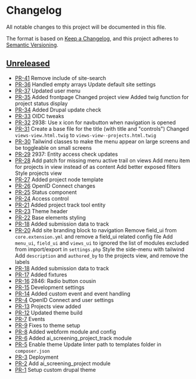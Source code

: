 # Changelog

All notable changes to this project will be documented in this file.

The format is based on [Keep a Changelog],
and this project adheres to [Semantic Versioning].

## [Unreleased]

- [PR-41](https://github.com/itk-dev/ai-screening/pull/41)
  Remove include of site-search
- [PR-36](https://github.com/itk-dev/ai-screening/pull/36)
  Handled empty arrays
  Update default site settings
- [PR-37](https://github.com/itk-dev/ai-screening/pull/37)
  Updated user menu
- [PR-35](https://github.com/itk-dev/ai-screening/pull/35)
  Added frontpage
  Changed project view
  Added twig function for project status display
- [PR-34](https://github.com/itk-dev/ai-screening/pull/34)
  Added Drupal update check
- [PR-33](https://github.com/itk-dev/ai-screening/pull/33)
  OIDC tweaks
- [PR-32](https://github.com/itk-dev/ai-screening/pull/32)
  2938: Use x icon for navbutton when navigation is opened
- [PR-31](https://github.com/itk-dev/ai-screening/pull/31)
  Create a base file for the title (with title and "controls")
  Changed `views-view.html.twig` to `views-view--projects.html.twig`
- [PR-30](https://github.com/itk-dev/ai-screening/pull/30)
  Tailwind classes to make the menu appear on large screens and be toggleable on small screens
- [PR-29](https://github.com/itk-dev/ai-screening/pull/29)
  2937: Entity access check updates
- [PR-28](https://github.com/itk-dev/ai-screening/pull/28)
  Add patch for missing menu active trail on views
  Add menu item for projects in view instead of as content
  Add better exposed filters
  Style projects view
- [PR-27](https://github.com/itk-dev/ai-screening/pull/27)
  Added project node template
- [PR-26](https://github.com/itk-dev/ai-screening/pull/26)
  OpenID Connect changes
- [PR-25](https://github.com/itk-dev/ai-screening/pull/25)
  Status component
- [PR-24](https://github.com/itk-dev/ai-screening/pull/24)
  Access control
- [PR-21](https://github.com/itk-dev/ai-screening/pull/21)
  Added project track tool entity
- [PR-23](https://github.com/itk-dev/ai-screening/pull/23)
  Theme header
- [PR-22](https://github.com/itk-dev/ai-screening/pull/22)
  Base elements styling
- [PR-18](https://github.com/itk-dev/ai-screening/pull/18)
  Added submission data to track
- [PR-20](https://github.com/itk-dev/ai-screening/pull/20)
  Add site branding block to navigation
  Remove field_ui from `core.extension.yml` and remove a field_ui related config file
  Add `menu_ui`, `field_ui` and `views_ui` to ignored the list of modules excluded from import/export in `settings.php`
  Style the side-menu with tailwind
  Add `description` and `authored_by` to the projects view, and remove the labels
- [PR-18](https://github.com/itk-dev/ai-screening/pull/18)
  Added submission data to track
- [PR-17](https://github.com/itk-dev/ai-screening/pull/17)
  Added fixtures
- [PR-16](https://github.com/itk-dev/ai-screening/pull/16)
  2846: Radio button cousin
- [PR-15](https://github.com/itk-dev/ai-screening/pull/15)
  Development settings
- [PR-14](https://github.com/itk-dev/ai-screening/pull/14)
  Added custom event and event handling
- [PR-4](https://github.com/itk-dev/ai-screening/pull/4)
  OpenID Connect and user settings
- [PR-13](https://github.com/itk-dev/ai-screening/pull/13)
  Projects view added
- [PR-12](https://github.com/itk-dev/ai-screening/pull/12)
  Updated theme build
- [PR-7](https://github.com/itk-dev/ai-screening/pull/7)
  Events
- [PR-9](https://github.com/itk-dev/ai-screening/pull/9)
  Fixes to theme setup
- [PR-8](https://github.com/itk-dev/ai-screening/pull/8)
  Added webform module and config
- [PR-6](https://github.com/itk-dev/ai-screening/pull/6)
  Added ai_screening_project_track module
- [PR-5](https://github.com/itk-dev/ai-screening/pull/5)
  Enable theme
  Update linter path to templates folder in `composer.json`
- [PR-3](https://github.com/itk-dev/ai-screening/pull/3)
  Deployment
- [PR-2](https://github.com/itk-dev/ai-screening/pull/2)
  Add ai_screening_project module
- [PR-1](https://github.com/itk-dev/ai-screening/pull/1)
  Setup custom drupal theme

[Keep a Changelog]: https://keepachangelog.com/en/1.1.0/
[Semantic Versioning]: https://semver.org/spec/v2.0.0.html
[Unreleased]: https://github.com/itk-dev/ai-screening/compare/main...develop
